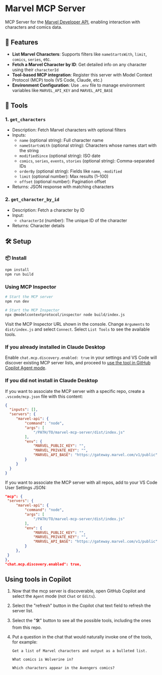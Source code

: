 # Marvel MCP Server

MCP Server for the [Marvel Developer API](https://developer.marvel.com/), enabling interaction with characters and comics data.

## 🔧 Features

- **List Marvel Characters**: Supports filters like `nameStartsWith`, `limit`, `comics`, `series`, etc.
- **Fetch a Marvel Character by ID**: Get detailed info on any character using their `characterId`
- **Tool-based MCP integration**: Register this server with Model Context Protocol (MCP) tools (VS Code, Claude, etc.)
- **Environment Configuration**: Use `.env` file to manage environment variables like `MARVEL_API_KEY` and `MARVEL_API_BASE`

## 🧰 Tools

### 1. `get_characters`
- Description: Fetch Marvel characters with optional filters
- Inputs:
  - `name` (optional string): Full character name
  - `nameStartsWith` (optional string): Characters whose names start with the string
  - `modifiedSince` (optional string): ISO date
  - `comics`, `series`, `events`, `stories` (optional string): Comma-separated IDs
  - `orderBy` (optional string): Fields like `name`, `-modified`
  - `limit` (optional number): Max results (1–100)
  - `offset` (optional number): Pagination offset
- Returns: JSON response with matching characters

### 2. `get_character_by_id`
- Description: Fetch a character by ID
- Input:
  - `characterId` (number): The unique ID of the character
- Returns: Character details

## 🛠️ Setup

### 📦 Install

```bash
npm install
npm run build
```

### Using MCP Inspector

```bash
# Start the MCP server
npm run dev

# Start the MCP Inspector
npx @modelcontextprotocol/inspector node build/index.js
```

Visit the MCP Inspector URL shown in the console. Change `Arguments` to `dist/index.js` and select `Connect`. Select `List Tools` to see the available tools.

### If you already installed in Claude Desktop

Enable `chat.mcp.discovery.enabled: true` in your settings and VS Code will discover existing MCP server lists, and proceed to [use the tool in GitHub Copilot Agent mode](#using-tools-in-copilot).

### If you did not install in Claude Desktop

If you want to associate the MCP server with a specific repo, create a `.vscode/mcp.json` file with this content:

   ```json
   {
     "inputs": [],
     "servers": {
        "marvel-api": {
            "command": "node",
            "args": [
                "/PATH/TO/marvel-mcp-server/dist/index.js"
            ],
            "env": {
                "MARVEL_PUBLIC_KEY": "",
                "MARVEL_PRIVATE_KEY": "",
                "MARVEL_API_BASE": "https://gateway.marvel.com/v1/public"
            }
        }
     }
   }
   ```

If you want to associate the MCP server with all repos, add to your VS Code User Settings JSON:

   ```json
  "mcp": {
    "servers": {
        "marvel-api": {
            "command": "node",
            "args": [
                "/PATH/TO/marvel-mcp-server/dist/index.js"
            ],
            "env": {
                "MARVEL_PUBLIC_KEY": "",
                "MARVEL_PRIVATE_KEY": "",
                "MARVEL_API_BASE": "https://gateway.marvel.com/v1/public"
            }
        },
    }
  },
  "chat.mcp.discovery.enabled": true,
   ```

## Using tools in Copilot

1. Now that the mcp server is discoverable, open GitHub Copilot and select the `Agent` mode (not `Chat` or `Edits`).
2. Select the "refresh" button in the Copilot chat text field to refresh the server list.
3. Select the "🛠️" button to see all the possible tools, including the ones from this repo.
4. Put a question in the chat that would naturally invoke one of the tools, for example: 

    ```
    Get a list of Marvel characters and output as a bulleted list.

    What comics is Wolverine in?
    
    Which characters appear in the Avengers comics?
    ```
